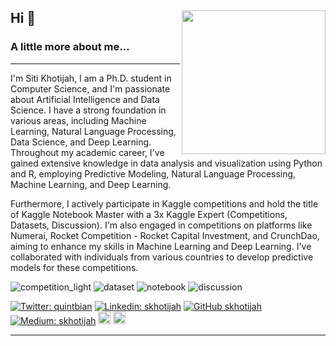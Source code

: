 <section id="main-content">
          
          
          
<h2> Hi   👋
<img align='right' src="https://media.giphy.com/media/ieyl9zmCjO4b4t6qoY/giphy.gif" width="230">

   
 
### A little more about me...  

---

I'm Siti Khotijah, I am a Ph.D. student in Computer Science, and I'm passionate about Artificial Intelligence and Data Science. I have a strong foundation in various areas, including Machine Learning, Natural Language Processing, Data Science, and Deep Learning. Throughout my academic career, I've gained extensive knowledge in data analysis and visualization using Python and R, employing Predictive Modeling, Natural Language Processing, Machine Learning, and Deep Learning.

Furthermore, I actively participate in Kaggle competitions and hold the title of Kaggle Notebook Master with a 3x Kaggle Expert (Competitions, Datasets, Discussion). I'm also engaged in competitions on platforms like Numerai, Rocket Competition - Rocket Capital Investment, and CrunchDao, aiming to enhance my skills in Machine Learning and Deep Learning. I've collaborated with individuals from various countries to develop predictive models for these competitions.


          
![competition_light](https://road-to-kaggle-grandmaster.vercel.app/api/badges/khotijahs1/competition/light)
![dataset](https://road-to-kaggle-grandmaster.vercel.app/api/badges/khotijahs1/dataset/light)
![notebook](https://road-to-kaggle-grandmaster.vercel.app/api/badges/khotijahs1/notebook/light)
![discussion](https://road-to-kaggle-grandmaster.vercel.app/api/badges/khotijahs1/discussion/light)



<p align=center>
          
[![Twitter: quintbian](https://img.shields.io/twitter/follow/quintbian?style=social)](https://twitter.com/quintbian)
[![Linkedin: skhotijah](https://img.shields.io/badge/-skhotijah-blue?style=flat-square&logo=Linkedin&logoColor=white&link=https://www.linkedin.com/in/thaianebraga/)](https://www.linkedin.com/in/skhotijah/)
[![GitHub skhotijah](https://img.shields.io/github/followers/skhotijah?label=follow&style=social)](https://github.com/skhotijah)         
[![Medium: skhotijah](https://img.shields.io/badge/-skhotijah-black?style=flat-square&logo=Medium&logoColor=white&link=https://www.medium.com/in/thaianebraga/)](https://medium.com/@khotijahs1)
<a href="https://www.kaggle.com/khotijahs1"><img height="20" src="https://img.shields.io/badge/Kaggle-profile-%2320beff"></a>
<a href="https://numer.ai/skhotijah"><img height="20" src="https://img.shields.io/badge/Numerai-profile-%2320beff"></a>

</p>
     
---





          
          
          

     

